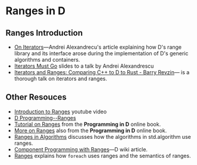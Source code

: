 # Ranges in D

## Ranges Introduction

* [On Iterators](on_iterators.md)&mdash;Andrei Alexandrecu's article explaining how D's range library and its interface arose during the implementation of D's generic algorithms and containers.
* [Iterators Must Go](https://www.accu.org/conf-docs/PDFs_2009/AndreiAlexandrescu_iterators-must-go.pdf) slides to a talk by Andrei Alexandrescu
* [Iterators and Ranges: Comparing C++ to D to Rust - Barry Revzin](https://www.youtube.com/watch?v=d3qY4dZ2r4w)&mdash; is a thorough talk on iterators and ranges.

## Other Resouces

* [Introduction to Ranges](https://youtu.be/A8Btr8TPJ8c) youtube video
* [D Programming--Ranges](https://adglob.in/blog/d-programming-ranges/)
* [Tutorial on Ranges](http://ddili.org/ders/d.en/ranges.html) from the **Programming in D** online book.
* [More on Ranges](http://ddili.org/ders/d.en/ranges_more.html) also from the **Programming in D** online book.
* [Ranges in Algorithms](https://tour.dlang.org/tour/en/gems/range-algorithms) discusses how the algorithms in std.algorithm use ranges.
* [Component Programming  with Ranges](https://wiki.dlang.org/Component_programming_with_ranges)&mdash;D wiki article.
* [Ranges](https://tour.dlang.org/tour/en/basics/ranges) explains how `foreach` uses ranges and the semantics of ranges.

